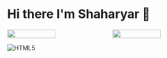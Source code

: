 # Hi there I'm Shaharyar 🤝

<div style="display: flex">
<img align="left" width="47%" src="https://github-readme-stats.vercel.app/api?username=Shaharyar-saleem&show_icons=true&theme=radical" />

<img align="right" width="47%" src="https://github-readme-stats.vercel.app/api/top-langs/?username=Shaharyar-saleem&layout=compact" />

</div>

![HTML5](https://img.shields.io/badge/html5-%23E34F26.svg?style=for-the-badge&logo=html5&logoColor=white)

